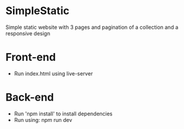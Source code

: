 # SimpleStatic
Simple static website with 3 pages and pagination of a collection and a responsive design


# Front-end 
- Run index.html using live-server

# Back-end
- Run 'npm install' to install dependencies
- Run using: npm run dev